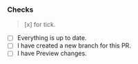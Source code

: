 ### Checks 
> [x] for tick.

- [ ] Everything is up to date.
- [ ] I have created a new branch for this PR.
- [ ] I have Preview changes.
